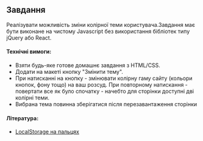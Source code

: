 ## Завдання

Реалізувати можливість зміни колірної теми користувача.Завдання має бути виконане на чистому Javascript без використання бібліотек типу jQuery або React.

#### Технічні вимоги:
- Взяти будь-яке готове домашнє завдання з HTML/CSS.
- Додати на макеті кнопку "Змінити тему".
- При натисканні на кнопку - змінювати колірну гаму сайту (кольори кнопок, фону тощо) на ваш розсуд. При повторному натискання - повертати все як було спочатку - начебто для сторінки доступні дві колірні теми.
- Вибрана тема повинна зберігатися після перезавантаження сторінки

#### Література:
- [LocalStorage на пальцях](https://tproger.ru/articles/localstorage/)
